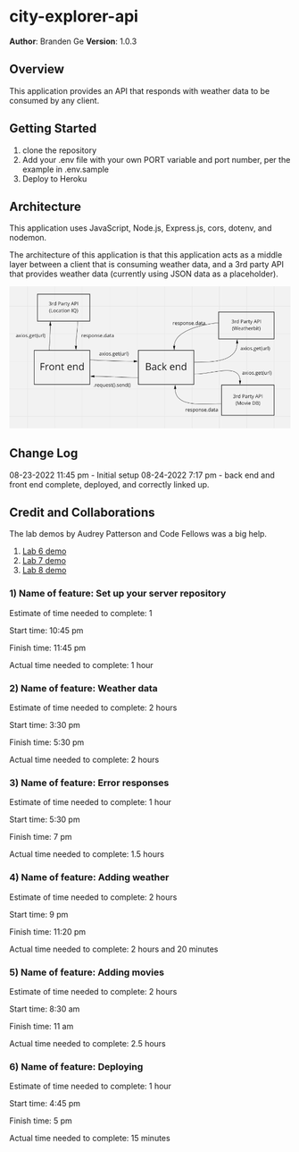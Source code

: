 # city-explorer-api

**Author**: Branden Ge
**Version**: 1.0.3

## Overview
<!-- Provide a high level overview of what this application is and why you are building it, beyond the fact that it's an assignment for this class. (i.e. What's your problem domain?) -->

This application provides an API that responds with weather data to be consumed by any client.

## Getting Started
<!-- What are the steps that a user must take in order to build this app on their own machine and get it running? -->
1. clone the repository
2. Add your .env file with your own PORT variable and port number, per the example in .env.sample
3. Deploy to Heroku

## Architecture
<!-- Provide a detailed description of the application design. What technologies (languages, libraries, etc) you're using, and any other relevant design information. -->

This application uses JavaScript, Node.js, Express.js, cors, dotenv, and nodemon.

The architecture of this application is that this application acts as a middle layer between a client that is consuming weather data, and a 3rd party API that provides weather data (currently using JSON data as a placeholder).

![diagram](diagram.png)

## Change Log
<!-- Use this area to document the iterative changes made to your application as each feature is successfully implemented. Use time stamps. Here's an example:

01-01-2001 4:59pm - Application now has a fully-functional express server, with a GET route for the location resource. -->
08-23-2022 11:45 pm - Initial setup
08-24-2022 7:17 pm - back end and front end complete, deployed, and correctly linked up.

## Credit and Collaborations
<!-- Give credit (and a link) to other people or resources that helped you build this application. -->
The lab demos by Audrey Patterson and Code Fellows was a big help.

1) [Lab 6 demo](https://github.com/codefellows/seattle-code-301d88/blob/main/class-06)
2) [Lab 7 demo](https://github.com/codefellows/seattle-code-301d88/tree/main/class-07)
3) [Lab 8 demo](https://github.com/codefellows/seattle-code-301d88/tree/main/class-08)

### 1) Name of feature: Set up your server repository

Estimate of time needed to complete: 1

Start time: 10:45 pm

Finish time: 11:45 pm

Actual time needed to complete: 1 hour

### 2) Name of feature: Weather data

Estimate of time needed to complete: 2 hours

Start time: 3:30 pm

Finish time: 5:30 pm

Actual time needed to complete: 2 hours

### 3) Name of feature: Error responses

Estimate of time needed to complete: 1 hour

Start time: 5:30 pm

Finish time: 7 pm

Actual time needed to complete: 1.5 hours

### 4) Name of feature: Adding weather

Estimate of time needed to complete: 2 hours

Start time: 9 pm

Finish time: 11:20 pm

Actual time needed to complete: 2 hours and 20 minutes

### 5) Name of feature: Adding movies

Estimate of time needed to complete: 2 hours

Start time: 8:30 am

Finish time: 11 am

Actual time needed to complete: 2.5 hours

### 6) Name of feature: Deploying

Estimate of time needed to complete: 1 hour

Start time: 4:45 pm

Finish time: 5 pm

Actual time needed to complete: 15 minutes
